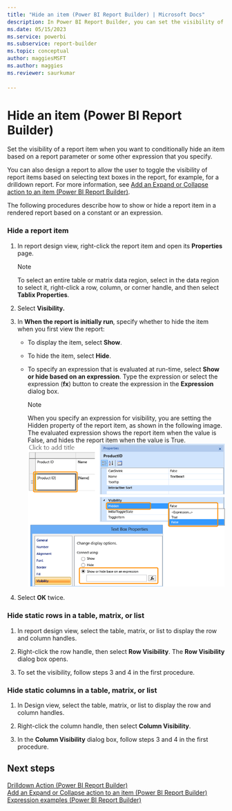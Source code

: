 ```yaml
---
title: "Hide an item (Power BI Report Builder) | Microsoft Docs"
description: In Power BI Report Builder, you can set the visibility of a report item. You can specify a report parameter or other expression to conditionally hide an item.
ms.date: 05/15/2023
ms.service: powerbi
ms.subservice: report-builder
ms.topic: conceptual
author: maggiesMSFT
ms.author: maggies
ms.reviewer: saurkumar

---
```

# Hide an item (Power BI Report Builder)
  Set the visibility of a report item when you want to conditionally hide an item based on a report parameter or some other expression that you specify.  
  
 You can also design a report to allow the user to toggle the visibility of report items based on selecting text boxes in the report, for example, for a drilldown report. For more information, see [Add an Expand or Collapse action to an item &#40;Power BI Report Builder&#41;](/sql/reporting-services/report-design/add-an-expand-or-collapse-action-to-an-item-report-builder-and-ssrs).  
  
 The following procedures describe how to show or hide a report item in a rendered report based on a constant or an expression.  
  
  
### Hide a report item  
  
1.  In report design view, right-click the report item and open its **Properties** page.  
  
    > [!NOTE]  
    >  To select an entire table or matrix data region, select in the data region to select it, right-click a row, column, or corner handle, and then select **Tablix Properties**.  
  
2.  Select **Visibility.**  
  
3.  In **When the report is initially run**, specify whether to hide the item when you first view the report:  
  
    -   To display the item, select **Show**.  
  
    -   To hide the item, select **Hide**.  
  
    -   To specify an expression that is evaluated at run-time, select **Show or hide based on an expression**. Type the expression or select the expression (**fx**) button to create the expression in the **Expression** dialog box.  
  
        > [!NOTE]  
        >  When you specify an expression for visibility, you are setting the Hidden property of the report item, as shown in the following image. The evaluated expression shows the report item when the value is False, and hides the report item when the value is True.   
        > ![Screenshot showing Properties_Visibility dialog and Hidden property](../report-builder/media/hidden-property-properties-visibility.png "Properties_Visibility dialog and Hidden property")  
  
4.  Select **OK** twice.  
  
### Hide static rows in a table, matrix, or list  
  
1.  In report design view, select the table, matrix, or list to display the row and column handles.  
  
2.  Right-click the row handle, then select **Row Visibility**. The **Row Visibility** dialog box opens.  
  
3.  To set the visibility, follow steps 3 and 4 in the first procedure.  
  
### Hide static columns in a table, matrix, or list  
  
1.  In Design view, select the table, matrix, or list to display the row and column handles.  
  
2.  Right-click the column handle, then select **Column Visibility**.  
  
3.  In the **Column Visibility** dialog box, follow steps 3 and 4 in the first procedure.  
  
## Next steps 
 [Drilldown Action &#40;Power BI Report Builder&#41;](/sql/reporting-services/report-design/drilldown-action-report-builder-and-ssrs)   
 [Add an Expand or Collapse action to an item &#40;Power BI Report Builder&#41;](/sql/reporting-services/report-design/add-an-expand-or-collapse-action-to-an-item-report-builder-and-ssrs)   
 [Expression examples &#40;Power BI Report Builder&#41;](/sql/reporting-services/report-design/expression-examples-report-builder-and-ssrs)  
  
  
